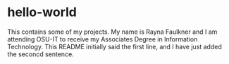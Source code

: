 # hello-world
This contains some of my projects. 
My name is Rayna Faulkner and I am attending OSU-IT to receive my Associates Degree in Information Technology.
This README initially said the first line, and I have just added the seconcd sentence.

